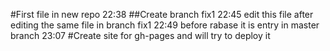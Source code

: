 #First file in new repo 22:38
##Create branch fix1 22:45
edit this file after editing the same file in branch fix1 22:49
before rabase  it is entry in master branch 23:07
#Create site for gh-pages and will try to deploy it
